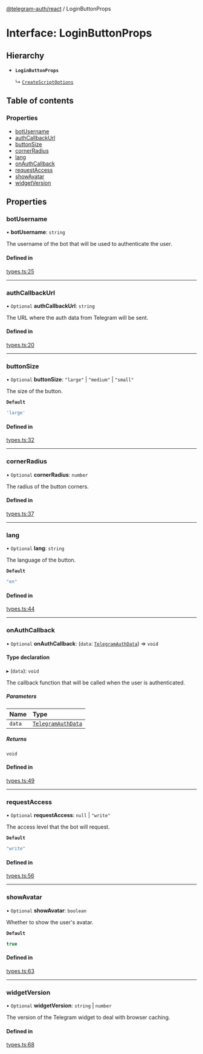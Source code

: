 [@telegram-auth/react](../README.md) / LoginButtonProps

# Interface: LoginButtonProps

## Hierarchy

- **`LoginButtonProps`**

  ↳ [`CreateScriptOptions`](CreateScriptOptions.md)

## Table of contents

### Properties

- [botUsername](LoginButtonProps.md#botusername)
- [authCallbackUrl](LoginButtonProps.md#authcallbackurl)
- [buttonSize](LoginButtonProps.md#buttonsize)
- [cornerRadius](LoginButtonProps.md#cornerradius)
- [lang](LoginButtonProps.md#lang)
- [onAuthCallback](LoginButtonProps.md#onauthcallback)
- [requestAccess](LoginButtonProps.md#requestaccess)
- [showAvatar](LoginButtonProps.md#showavatar)
- [widgetVersion](LoginButtonProps.md#widgetversion)

## Properties

### botUsername

• **botUsername**: `string`

The username of the bot that will be used to authenticate the user.

#### Defined in

[types.ts:25](https://github.com/manzoorwanijk/telegram-auth/blob/e5e86d3/packages/react/src/types.ts#L25)

___

### authCallbackUrl

• `Optional` **authCallbackUrl**: `string`

The URL where the auth data from Telegram will be sent.

#### Defined in

[types.ts:20](https://github.com/manzoorwanijk/telegram-auth/blob/e5e86d3/packages/react/src/types.ts#L20)

___

### buttonSize

• `Optional` **buttonSize**: ``"large"`` \| ``"medium"`` \| ``"small"``

The size of the button.

**`Default`**

```ts
'large'
```

#### Defined in

[types.ts:32](https://github.com/manzoorwanijk/telegram-auth/blob/e5e86d3/packages/react/src/types.ts#L32)

___

### cornerRadius

• `Optional` **cornerRadius**: `number`

The radius of the button corners.

#### Defined in

[types.ts:37](https://github.com/manzoorwanijk/telegram-auth/blob/e5e86d3/packages/react/src/types.ts#L37)

___

### lang

• `Optional` **lang**: `string`

The language of the button.

**`Default`**

```ts
"en"
```

#### Defined in

[types.ts:44](https://github.com/manzoorwanijk/telegram-auth/blob/e5e86d3/packages/react/src/types.ts#L44)

___

### onAuthCallback

• `Optional` **onAuthCallback**: (`data`: [`TelegramAuthData`](TelegramAuthData.md)) => `void`

#### Type declaration

▸ (`data`): `void`

The callback function that will be called when the user is authenticated.

##### Parameters

| Name | Type |
| :------ | :------ |
| `data` | [`TelegramAuthData`](TelegramAuthData.md) |

##### Returns

`void`

#### Defined in

[types.ts:49](https://github.com/manzoorwanijk/telegram-auth/blob/e5e86d3/packages/react/src/types.ts#L49)

___

### requestAccess

• `Optional` **requestAccess**: ``null`` \| ``"write"``

The access level that the bot will request.

**`Default`**

```ts
"write"
```

#### Defined in

[types.ts:56](https://github.com/manzoorwanijk/telegram-auth/blob/e5e86d3/packages/react/src/types.ts#L56)

___

### showAvatar

• `Optional` **showAvatar**: `boolean`

Whether to show the user's avatar.

**`Default`**

```ts
true
```

#### Defined in

[types.ts:63](https://github.com/manzoorwanijk/telegram-auth/blob/e5e86d3/packages/react/src/types.ts#L63)

___

### widgetVersion

• `Optional` **widgetVersion**: `string` \| `number`

The version of the Telegram widget to deal with browser caching.

#### Defined in

[types.ts:68](https://github.com/manzoorwanijk/telegram-auth/blob/e5e86d3/packages/react/src/types.ts#L68)
